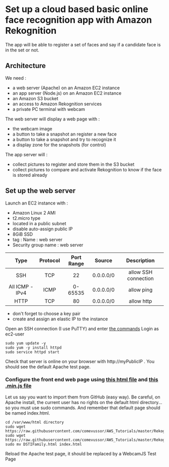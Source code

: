 # Set up a cloud based basic online face recognition app with Amazon Rekognition

The app will be able to register a set of faces and say if a candidate face is in the set or not.

## Architecture

We need :
- a web server (Apache) on an Amazon EC2 instance
- an app server (Node.js) on an Amazon EC2 instance
- an Amazon S3 bucket
- an access to Amazon Rekognition services
- a private PC terminal with webcam

The web server will display a web page with :
- the webcam image
- a button to take a snapshot an register a new face
- a button to take a snapshot and try to recognize it
- a display zone for the snapshots (for control)

The app server will :
- collect pictures to register and store them in the S3 bucket
- collect pictures to compare and activate Rekognition to know if the face is stored already

## Set up the web server

Launch an EC2 instance with :
- Amazon Linux 2 AMI
- t2.micro type
- located in a public subnet
- disable auto-assign public IP
- 8GiB SSD
- tag : Name : web server
- Security group name : web server

|Type|Protocol|Port Range|Source|Description|
|:-:|:-:|:-:|:-:|:-:|
|SSH|TCP|22|0.0.0.0/0|allow SSH connection|
|All ICMP - IPv4|ICMP|0-65535|0.0.0.0/0|allow ping|
|HTTP|TCP|80|0.0.0.0/0|allow http|

- don't forget to choose a key pair
- create and assign an elastic IP to the instance

Open an SSH connection (I use PuTTY) and enter [the commands](Rekognition/Command%20Line%20Front%20End.txt)
Login as ec2-user

```
sudo yum update -y
sudo yum -y install httpd
sudo service httpd start
```

Check that server is online on your browser with http://myPublicIP . You should see the default Apache test page.

### Configure the front end web page using [this html file](Rekognition/DSTIFamily.html) and [this .min.js file](Rekognition/webcam.min.js)

Let us say you want to import them from GitHub (easy way). Be careful, on Apache install, the current user has no rights on the default html directory... so you must use sudo commands. And remember that default page should be named index.html.

```
cd /var/www/html directory
sudo wget https://raw.githubusercontent.com/comevussor/AWS_Tutorials/master/Rekognition/webcam.min.js
sudo wget https://raw.githubusercontent.com/comevussor/AWS_Tutorials/master/Rekognition/DSTIFamily.html
sudo mv DSTIFamily.html index.html
```

Reload the Apache test page, it should be replaced by a WebcamJS Test Page







